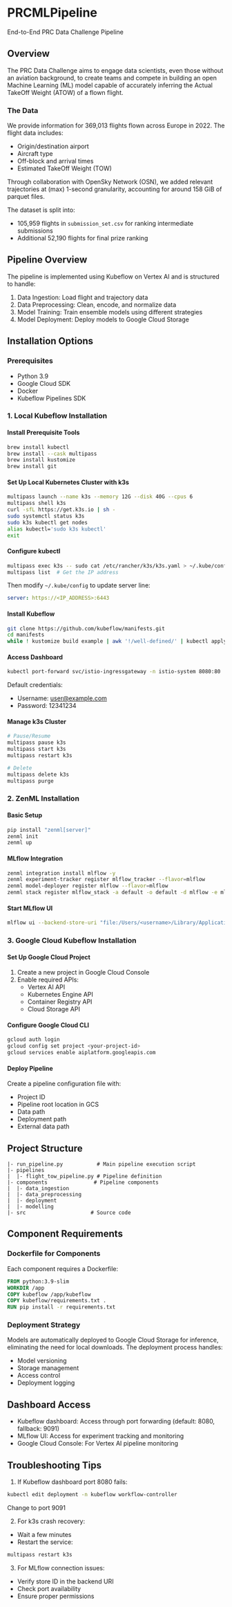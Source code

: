 # PRCMLPipeline

End-to-End PRC Data Challenge Pipeline

## Overview

The PRC Data Challenge aims to engage data scientists, even those without an aviation background, to create teams and compete in building an open Machine Learning (ML) model capable of accurately inferring the Actual TakeOff Weight (ATOW) of a flown flight.

### The Data

We provide information for 369,013 flights flown across Europe in 2022. The flight data includes:
- Origin/destination airport
- Aircraft type
- Off-block and arrival times
- Estimated TakeOff Weight (TOW)

Through collaboration with OpenSky Network (OSN), we added relevant trajectories at (max) 1-second granularity, accounting for around 158 GiB of parquet files.

The dataset is split into:
- 105,959 flights in `submission_set.csv` for ranking intermediate submissions
- Additional 52,190 flights for final prize ranking

## Pipeline Overview

The pipeline is implemented using Kubeflow on Vertex AI and is structured to handle:
1. Data Ingestion: Load flight and trajectory data
2. Data Preprocessing: Clean, encode, and normalize data
3. Model Training: Train ensemble models using different strategies
4. Model Deployment: Deploy models to Google Cloud Storage

## Installation Options

### Prerequisites
- Python 3.9
- Google Cloud SDK
- Docker
- Kubeflow Pipelines SDK

### 1. Local Kubeflow Installation

#### Install Prerequisite Tools
```bash
brew install kubectl
brew install --cask multipass
brew install kustomize
brew install git
```

#### Set Up Local Kubernetes Cluster with k3s
```bash
multipass launch --name k3s --memory 12G --disk 40G --cpus 6
multipass shell k3s
curl -sfL https://get.k3s.io | sh -
sudo systemctl status k3s
sudo k3s kubectl get nodes
alias kubectl='sudo k3s kubectl'
exit
```

#### Configure kubectl
```bash
multipass exec k3s -- sudo cat /etc/rancher/k3s/k3s.yaml > ~/.kube/config
multipass list  # Get the IP address
```
Then modify `~/.kube/config` to update server line:
```yaml
server: https://<IP_ADDRESS>:6443
```

#### Install Kubeflow
```bash
git clone https://github.com/kubeflow/manifests.git
cd manifests
while ! kustomize build example | awk '!/well-defined/' | kubectl apply -f -; do echo "Retrying to apply resources"; sleep 10; done
```

#### Access Dashboard
```bash
kubectl port-forward svc/istio-ingressgateway -n istio-system 8080:80
```
Default credentials:
- Username: user@example.com
- Password: 12341234

#### Manage k3s Cluster
```bash
# Pause/Resume
multipass pause k3s
multipass start k3s
multipass restart k3s

# Delete
multipass delete k3s
multipass purge
```

### 2. ZenML Installation

#### Basic Setup
```bash
pip install "zenml[server]"
zenml init
zenml up
```

#### MLflow Integration
```bash
zenml integration install mlflow -y
zenml experiment-tracker register mlflow_tracker --flavor=mlflow
zenml model-deployer register mlflow --flavor=mlflow
zenml stack register mlflow_stack -a default -o default -d mlflow -e mlflow_tracker --set
```

#### Start MLflow UI
```bash
mlflow ui --backend-store-uri "file:/Users/<username>/Library/Application Support/zenml/local_stores/<store-id>/mlruns"
```

### 3. Google Cloud Kubeflow Installation

#### Set Up Google Cloud Project
1. Create a new project in Google Cloud Console
2. Enable required APIs:
   - Vertex AI API
   - Kubernetes Engine API
   - Container Registry API
   - Cloud Storage API

#### Configure Google Cloud CLI
```bash
gcloud auth login
gcloud config set project <your-project-id>
gcloud services enable aiplatform.googleapis.com
```

#### Deploy Pipeline
Create a pipeline configuration file with:
- Project ID
- Pipeline root location in GCS
- Data path
- Deployment path
- External data path

## Project Structure
```
|- run_pipeline.py           # Main pipeline execution script
|- pipelines
|  |- flight_tow_pipeline.py # Pipeline definition
|- components               # Pipeline components
|  |- data_ingestion
|  |- data_preprocessing
|  |- deployment
|  |- modelling
|- src                     # Source code
```

## Component Requirements

### Dockerfile for Components
Each component requires a Dockerfile:
```dockerfile
FROM python:3.9-slim
WORKDIR /app
COPY kubeflow /app/kubeflow
COPY kubeflow/requirements.txt .
RUN pip install -r requirements.txt
```

### Deployment Strategy

Models are automatically deployed to Google Cloud Storage for inference, eliminating the need for local downloads. The deployment process handles:
- Model versioning
- Storage management
- Access control
- Deployment logging

## Dashboard Access
- Kubeflow dashboard: Access through port forwarding (default: 8080, fallback: 9091)
- MLflow UI: Access for experiment tracking and monitoring
- Google Cloud Console: For Vertex AI pipeline monitoring

## Troubleshooting Tips

1. If Kubeflow dashboard port 8080 fails:
```bash
kubectl edit deployment -n kubeflow workflow-controller
```
Change to port 9091

2. For k3s crash recovery:
- Wait a few minutes
- Restart the service:
```bash
multipass restart k3s
```

3. For MLflow connection issues:
- Verify store ID in the backend URI
- Check port availability
- Ensure proper permissions
